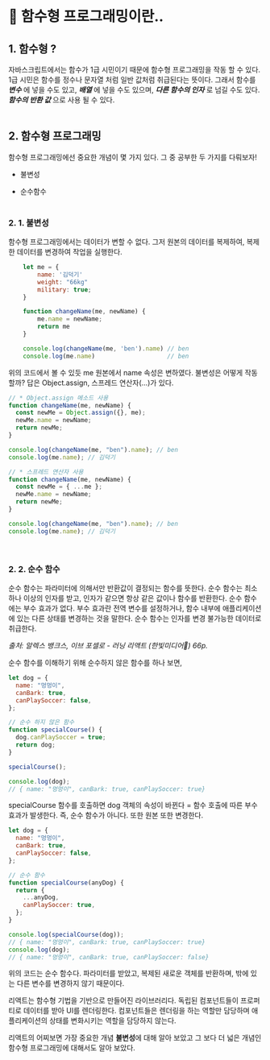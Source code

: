 # :melon: 함수형 프로그래밍이란..

## 1. 함수형 ?

자바스크립트에서는 함수가 1급 시민이기 때문에 함수형 프로그래밍을 작동 할 수 있다. 1급 시민은 함수를 정수나 문자열 처럼 일반 값처럼 취급된다는 뜻이다. 그래서 함수를 **_변수_** 에 넣을 수도 있고, **_배열_** 에 넣을 수도 있으며, **_다른 함수의 인자_** 로 넘길 수도 있다. **_함수의 반환 값_** 으로 사용 될 수 있다.
<br /><br />

## 2. 함수형 프로그래밍

함수형 프로그래밍에선 중요한 개념이 몇 가지 있다. 그 중 공부한 두 가지를 다뤄보자!

- 불변성

- 순수함수
  <br />
  <br />

### 2. 1. 불변성

함수형 프로그래밍에서는 데이터가 변할 수 없다. 그저 원본의 데이터를 복제하여, 복제한 데이터를 변경하여 작업을 실행한다.

```javascript
    let me = {
        name: '김덕기'
        weight: "66kg"
        military: true;
    }

    function changeName(me, newName) {
        me.name = newName;
        return me
    }

    console.log(changeName(me, 'ben').name) // ben
    console.log(me.name)                    // ben
```

위의 코드에서 볼 수 있듯 me 원본에서 name 속성은 변하였다. 불변성은 어떻게 작동할까? 답은 Object.assign, 스프레드 연산자(...)가 있다.

```javascript
// * Object.assign 메소드 사용
function changeName(me, newName) {
  const newMe = Object.assign({}, me);
  newMe.name = newName;
  return newMe;
}

console.log(changeName(me, "ben").name); // ben
console.log(me.name); // 김덕기
```

```javascript
// * 스프레드 연산자 사용
function changeName(me, newName) {
  const newMe = { ...me };
  newMe.name = newName;
  return newMe;
}

console.log(changeName(me, "ben").name); // ben
console.log(me.name); // 김덕기
```

<br />

### 2. 2. 순수 함수

순수 함수는 파라미터에 의해서만 반환값이 결정되는 함수를 뜻한다. 순수 함수는 최소 하나 이상의 인자를 받고, 인자가 같으면 항상 같은 값이나 함수를 반환한다. 순수 함수에는 부수 효과가 없다. 부수 효과란 전역 변수를 설정하거나, 함수 내부에 애플리케이션에 있는 다른 상태를 변경하는 것을 말한다. 순수 함수는 인자를 변경 불가능한 데이터로 취급한다.

_출처: 알렉스 뱅크스, 이브 포셀로 - 러닝 리액트 (한빛미디어) 66p._

순수 함수를 이해하기 위해 순수하지 않은 함수를 하나 보면,

```javascript
let dog = {
  name: "멍멍이",
  canBark: true,
  canPlaySoccer: false,
};

// 순수 하지 않은 함수
function specialCourse() {
  dog.canPlaySoccer = true;
  return dog;
}

specialCourse();

console.log(dog);
// { name: "멍멍이", canBark: true, canPlaySoccer: true}
```

specialCourse 함수를 호출하면 dog 객체의 속성이 바뀐다 = 함수 호출에 따른 부수 효과가 발생한다. 즉, 순수 함수가 아니다. 또한 원본 또한 변경한다.

```javascript
let dog = {
  name: "멍멍이",
  canBark: true,
  canPlaySoccer: false,
};

// 순수 함수
function specialCourse(anyDog) {
  return {
    ...anyDog,
    canPlaySoccer: true,
  };
}

console.log(specialCourse(dog));
// { name: "멍멍이", canBark: true, canPlaySoccer: true}
console.log(dog);
// { name: "멍멍이", canBark: true, canPlaySoccer: false}
```

위의 코드는 순수 함수다. 파라미터를 받았고, 복제된 새로운 객체를 반환하며, 밖에 있는 다른 변수를 변경하지 않기 때문이다.

리액트는 함수형 기법을 기반으로 만들어진 라이브러리다. 독립된 컴포넌트들이 프로퍼티로 데이터를 받아 UI를 렌더링한다. 컴포넌트들은 렌더링을 하는 역할만 담당하며 애플리케이션의 상태를 변화시키는 역할을 담당하지 않는다.

리액트의 어찌보면 가장 중요한 개념 **불변성**에 대해 알아 보았고 그 보다 더 넓은 개념인 함수형 프로그래밍에 대해서도 알아 보았다.
